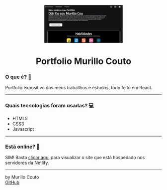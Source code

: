 <div align="center">
	<a href="(https://github.com/MurilloCouto/portfolioMurilloCouto)" target="_blank">
		<img src="portfolioImg.png" alt="IntroImage" width="50%"/>
	</a>
</div>

<div align="center">
	<h1>Portfolio Murillo Couto</h1>
</div>

### O que é? 🤔
Portfolio expositivo dos meus traballhos e estudos, todo feito em React.
<hr>

### Quais tecnologias foram usadas? 💻
- HTML5
- CSS3
- Javascript
<hr>

### Está online? 📡
SIM! Basta [clicar aqui](----) para visualizar o site que está hospedado nos servidores da Netlify.
<hr>

by Murillo Couto<br>
[GitHub](https://github.com/MurilloCouto)

